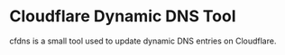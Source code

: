 # Cloudflare Dynamic DNS Tool
cfdns is a small tool used to update dynamic DNS entries on Cloudflare.